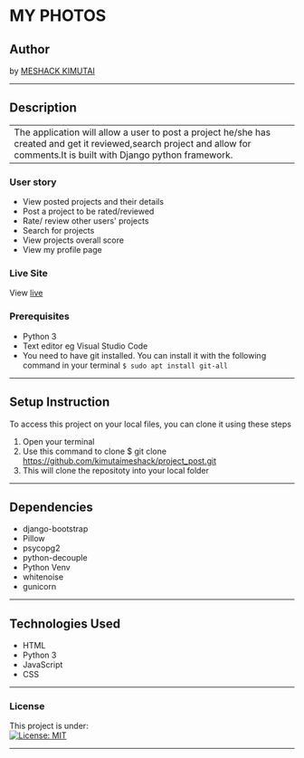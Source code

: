 # MY PHOTOS 
## Author
by [MESHACK KIMUTAI](https://github.com/kimutaimeshack?tab=repositories)
*********
## Description
<table>
<tr>
<td>The application will allow a user to post a project he/she has created and get it reviewed,search project and allow for comments.It is built with Django python framework.
</td>
</tr>
</table>


### User story
* View posted projects and their details
* Post a project to be rated/reviewed
* Rate/ review other users' projects
* Search for projects 
* View projects overall score
* View my profile page


### Live Site
View [live](http)

### Prerequisites
* Python 3
* Text editor eg Visual Studio Code
* You need to have git installed. You can install it with the following command in your terminal
`$ sudo apt install git-all`
*****
## Setup Instruction
To access this project on your local files, you can clone it using these steps
1. Open your terminal
1. Use this command to clone $ git clone https://github.com/kimutaimeshack/project_post.git
1. This will clone the repositoty into your local folder
*****



## Dependencies
* django-bootstrap
* Pillow
* psycopg2
* python-decouple
* Python Venv
* whitenoise
* gunicorn
*****
## Technologies Used
* HTML
* Python 3
* JavaScript
* CSS
******


### License
This project is under:  
[![License: MIT](https://img.shields.io/badge/License-MIT-yellow.svg)](/LICENSE)
*****
